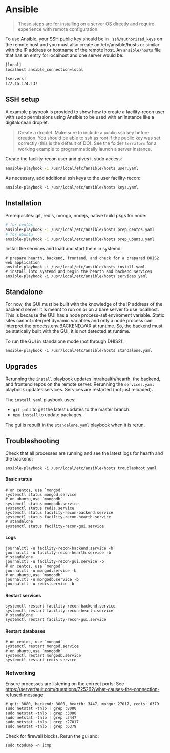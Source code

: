 # Ansible

> These steps are for installing on a server OS directly and require experience with remote configuration.

To use Ansible, your SSH public key should be in `.ssh/authorized_keys` on the remote host and you must also create an /etc/ansible/hosts or similar with the IP address or hostname of the remote host. An `ansible/hosts` file that has an entry for localhost and one server would be:

```sh
[local]
localhost ansible_connection=local

[servers]
172.16.174.137
```

## SSH setup

A example playbook is provided to show how to create a facility-recon user with sudo permissions using Ansible to be used with an instance like a digitalocean droplet. 

> Create a droplet. Make sure to include a public ssh key before creation. You should be able to ssh as root if the public key was set correctly (this is the default of DO). See the folder `terraform` for a working example to programmatically launch a server instance.

Create the facility-recon user and gives it sudo access:
```sh
ansible-playbook -i /usr/local/etc/ansible/hosts user.yaml
```

As necessary, add additional ssh keys to the user facility-recon:
```
ansible-playbook -i /usr/local/etc/ansible/hosts keys.yaml
```

## Installation

Prerequisites: git, redis, mongo, nodejs, native build pkgs for node:
```sh 
# for centos
ansible-playbook -i /usr/local/etc/ansible/hosts prep_centos.yaml
# for ubuntu
ansible-playbook -i /usr/local/etc/ansible/hosts prep_ubuntu.yaml
```

Install the services and load and start them in systemd:
```
# prepare hearth, backend, frontend, and check for a prepared DHIS2 web application
ansible-playbook -i /usr/local/etc/ansible/hosts install.yaml
# install into systemd and begin the hearth and backend services
ansible-playbook -i /usr/local/etc/ansible/hosts services.yaml
```

## Standalone

For now, the GUI must be built with the knowledge of the IP address of the backend server it is meant to run on or on a bare server to use localhost. This is because the GUI has a node process-set enviroment variable. Static sites cannot interpret dynamic variables and only a node process can interpret the process.env.BACKEND_VAR at runtime. So, the backend must be statically built with the GUI, it is not detected at runtime.

To run the GUI in standalone mode (not through DHIS2):
```
ansible-playbook -i /usr/local/etc/ansible/hosts standalone.yaml
```

## Upgrades

Rerunning the `install` playbook updates intrahealth/hearth, the backend, and frontend repos on the remote server. Rerunning the `services.yaml` playbook updates services. Services are restarted (not just reloaded).

The `install.yaml` playbook uses:
* `git pull` to get the latest updates to the master branch.
* `npm install` to update packages.

The gui is rebuilt in the `standalone.yaml` playbook when it is rerun.

## Troubleshooting

Check that all processes are running and see the latest logs for hearth and the backend:
```
ansible-playbook -i /usr/local/etc/ansible/hosts troubleshoot.yaml
```

#### Basic status
```
# on centos, use `mongod`
systemctl status mongod.service
# on ubuntu,use `mongodb`
systemctl status mongodb.service
systemctl status redis.service
systemctl status facility-recon-backend.service
systemctl status facility-recon-hearth.service
# standalone
systemctl status facility-recon-gui.service
```

#### Logs
```
journalctl -u facility-recon-backend.service -b
journalctl -u facility-recon-hearth.service -b
# standalone
journalctl -u facility-recon-gui.service -b
# on centos, use `mongod`
journalctl -u mongod.service -b
# on ubuntu,use `mongodb`
journalctl -u mongodb.service -b
journalctl -u redis.service -b
```

#### Restart services
```
systemctl restart facility-recon-backend.service
systemctl restart facility-recon-hearth.service
# standalone
systemctl restart facility-recon-gui.service
```

#### Restart databases
```
# on centos, use `mongod`
systemctl restart mongod.service
# on ubuntu,use `mongodb`
systemctl restart mongodb.service
systemctl restart redis.service
```

### Networking

Ensure processes are listening on the correct ports:
See https://serverfault.com/questions/725262/what-causes-the-connection-refused-message
```
# gui: 8080, backend: 3000, hearth: 3447, mongo: 27017, redis: 6379
sudo netstat -tnlp | grep :8080
sudo netstat -tnlp | grep :3000
sudo netstat -tnlp | grep :3447
sudo netstat -tnlp | grep :27017
sudo netstat -tnlp | grep :6379
```

Check for firewall blocks. Rerun the gui and:
```
sudo tcpdump -n icmp 
```